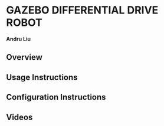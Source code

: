 # GAZEBO DIFFERENTIAL DRIVE ROBOT
**Andru Liu**

## Overview 



## Usage Instructions 




## Configuration Instructions



## Videos